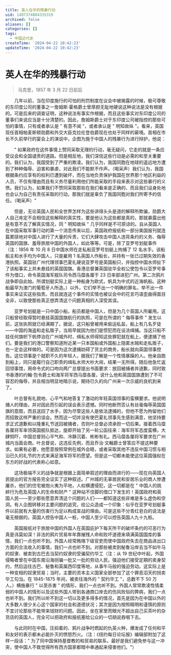 ```yaml
---
title: 英人在华的残暴行动
uid: 1407374884335319
archived: false
aliases: []
categories: []
tags:
  - 中国近代史
createTime: '2024-04-22 10:42:23'
updateTime: '2024-04-22 10:42:23'
---
```


# 英人在华的残暴行动

> 马克思，1857 年 3 月 22 日前后

　　几年以前，当在印度施行的可怕的刑罚制度在议会中被揭露的时候，极可尊敬的东印度公司的董事之一詹姆斯·霍格爵士曾厚颜无耻地硬说这种说法是没有根据的。可是后来的调查证明，这种说法有事实作根据，而且这些事实对东印度公司的董事们来说应当是十分清楚的。因此，詹姆斯爵士对于东印度公司被指控的那些可怕的事情，只有或者承认是 " 有意不闻 "，或者承认是 " 明知故纵 "。看来，英国现任首相帕麦斯顿勋爵和外交大臣克拉伦登伯爵现在也处于同样的窘境。首相在市长不久前举行的宴会上的演说中，企图为施于中国人的残暴行为进行辩护，他说：

　　" 如果政府在这件事情上赞同采取无理的行动，毫无疑问，它走的就是一条应受议会和全国谴责的道路。但是相反地，我们深信这些行动是必需的和至关重要的。我们认为，我国受到了严重的欺凌。我们认为，我国同胞在地球的遥远地方遭到了种种侮辱、迫害和暴虐，对此我们不能默不作声。（喝采声）我们认为，我国根据条约应享有的权利已遭到破坏，而在当地负责保护我国在世界那个地区利益的人员，不仅有理由而且有义务尽量利用他们所能采取的手段来表示对这些暴行的义愤。我们认为，如果我们不赞同采取那些在我们看来是正确的、而且我们设身处地也会认为自己有责任采取的行动，那我们就是辜负了我国同胞对我们所寄予的信任。（喝采声）"

　　但是，无论英国人民和全世界怎样为这些讲得头头是道的解释所欺骗，勋爵大人自己肯定不会相信这些解释的真实性，要是他认为这些都是真的，那就暴露出他是有意不去了解真实情况，同 " 明知故纵 " 几乎同样是不可原谅的。自从英国人在中国采取军事行动的第一个消息传来以后，英国政府报纸和一部分美国报刊就连篇累牍地对中国人进行了大量的斥责，它们大肆攻击中国人违背条约的义务、侮辱英国的国旗、羞辱旅居中国的外国人，如此等等。可是，除了亚罗号划艇事件（注：1856 年 10 月 8 日中国水师在走私船亚罗号划艇上拘捕了 12 名水手。该船船主和水手均为中国人，只是雇用 1 名英国人作船长，并持有一张已过期失效的香港执照。英国驻广州代理领事巴夏礼硬说亚罗号是英国船只，并指控中国水师扯下了该船事实上并未悬挂的英国国旗。香港总督兼英国驻华全权公使包令以亚罗号事件为借口，命令英国海军舰队司令西马糜各厘于 23 日率部进犯广州。第二次鸦片战争即自此始。所谓划艇实际上是一种船身为欧式，帆具为中式的近海帆船。这种船最早为澳门的葡萄牙人所造。）以外，它们举不出一个明确的罪名，举不出一件事实来证实这些指责。而且就连这个事件的实情也被议会中的花言巧语歪曲得面目全非，以致使那些真正想弄清这个问题真相的人深受其误。

　　亚罗号划艇是一只中国小船，船员都是中国人，但是为几个英国人所雇用。这只船曾经取得暂时悬挂英国国旗航行的执照，可是在所谓的 " 侮辱事件 " 发生以前，这张执照就已经满期了。据说，这只船曾被用来偷运私盐，船上有几名歹徒——中国的海盗和走私贩子，当局早就因为他们是惯犯而在设法缉捕。当这只船不挂任何旗帜下帆停泊在广州城外时，缉私水师得知这些罪犯就在船上，便逮捕了他们。要是我们的港口警察知道附近某一只本国船或外国船上隐匿水贼和走私贩子，也一定会这样做的。可是因为这次逮捕妨碍了货主的商务，船长就向英国领事控告。这位领事是个就职不久的年轻人，据我们了解是一个性情暴躁的人。他亲自跑到船上，同只是履行自己职责的缉私水师大吵大闹，结果一无所得。随后他急忙返回领事馆，用命令式的口吻向两广总督提出书面要求：放回被捕者并道歉，同时致书香港的约翰·包令爵士和海军将军西马糜各厘，说什么他和英国国旗遭到了不可容忍的侮辱，并且相当明显地暗示说，期待已久的向广州来一次示威的良机到来了。

　　叶总督有礼貌地、心平气和地答复了激动的年轻英国领事的蛮横要求。他说明捕人的理由，并对因此而引起的误会表示遗憾。同时他断然否认有丝毫侮辱英国国旗的意图，而且送回了水手，因为尽管这些人是依法逮捕的，但他不愿为拘留他们而招致这样严重的误会。然而这一切并没有使巴夏礼领事先生感到满意，他坚持要求正式道歉和以隆重礼节送回被捕者，否则叶总督必须承担一切后果。接着西马糜各厘将军率领英国舰队抵达，旋即开始了另一轮公函往来：海军将军态度蛮横，大肆恫吓，中国总督则心平气和、冷静沉着、彬彬有礼。西马糜各厘将军要求在广州城内当面会商。叶总督说，这违反先例，而且乔治·文翰爵士曾答应不提这种要求。如果有必要，他愿意按照常例在城外会晤，或者采取其他不违反中国习惯与相沿已久的礼节的方式来满足海军将军的愿望。但是这一切都未能使这位英国强权在东方的好战的代表称心如意。

　　这场极端不义的战争就是根据上面简单叙述的理由而进行的——现在向英国人民提出的官方报告完全证实了这种叙述。广州城的无辜居民和安居乐业的商人惨遭屠杀，他们的住宅被炮火夷为平地，人权横遭侵犯，这一切都是在 " 中国人的挑衅行为危及英国人的生命和财产 " 这种站不住脚的借口下发生的！英国政府和英国人民——至少那些愿意弄清这个问题的人们——都知道这些非难是多么虚伪和空洞。有人企图转移对主要问题的追究，给公众造成一个印象：似乎在亚罗号划艇事件以前就有大量的伤害行为足以构成宣战的理由。可是这些不分青红皂白的说法是毫无根据的。英国人控告中国人一桩，中国人至少可以控告英国人九十九桩。

　　英国报纸对于旅居中国的外国人在英国庇护下每天所干的破坏条约的可恶行为真是讳莫如深！非法的鸦片贸易年年靠摧残人命和败坏道德来填满英国国库的事情，我们一点也听不到。外国人经常贿赂下级官吏而使中国政府失去在商品进出口方面的合法收入的事情，我们一点也听不到。对那些被卖到秘鲁沿岸去当不如牛马的奴隶、被卖到古巴去当契约奴隶的受骗契约华工（注：从 19 世纪中叶起，外国侵略者曾在中国东南沿海拐骗一批又一批的劳动人民，强迫他们接受定期的卖身契约，然后运往古巴、秘鲁和英属西印度等地，从事牛马般的强迫劳动。这实际上是一种变相的奴隶贸易；当时，主要的资本主义国家全部参加了这个罪恶滔天的拐卖华工勾当。在 1845-1875 年间，被卖往海外的 " 契约华工 "，总数不下 50 万人。）横施暴行 " 以至杀害 " 的情形，我们一点也听不到。外国人常常欺凌性情柔弱的中国人的情形以及这些外国人带到各通商口岸去的伤风败俗的弊病，我们一点也听不到。我们所以听不到这一切以及更多得多的情况，首先是因为在中国以外的大多数人很少关心这个国家的社会和道德状况；其次是因为按照精明和谨慎的原则不宜讨论那些不能带来钱财的问题。因此，坐在家里而眼光不超出自己买茶叶的杂货店的英国人，完全可以把政府和报纸塞给公众的一切胡说吞咽下去。

　　与此同时在中国，压抑着的、鸦片战争时燃起的仇英火种，爆发成了任何和平和友好的表示都未必能扑灭的愤怒烈火。（注：《纽约每日论坛报》编辑部附加了这样一段话：" 为了同中国保持基督教的和贸易的联系，最好是我们避免参与这一冲突，使中国人不致觉得所有西方国家都暗中串通起来侵害他们。"）
